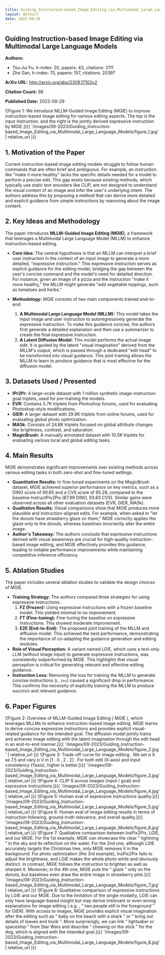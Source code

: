 ```yaml
---
title: Guiding_Instruction-based_Image_Editing_via_Multimodal_Large_Language_Models
layout: default
date: 2023-09-29
---
```

## Guiding Instruction-based Image Editing via Multimodal Large Language Models
**Authors:**
- Tsu-Jui Fu, h-index: 20, papers: 43, citations: 2111
- Zhe Gan, h-index: 70, papers: 157, citations: 20397

**ArXiv URL:** http://arxiv.org/abs/2309.17102v2

**Citation Count:** 98

**Published Date:** 2023-09-29

![Figure 1: We introduce MLLM-Guided Image Editing (MGIE) to improve instruction-based image editing for various editing aspects. The top is the input instruction, and the right is the jointly derived expressive instruction by MGIE.]({{ '/images/09-2023/Guiding_Instruction-based_Image_Editing_via_Multimodal_Large_Language_Models/figure_1.jpg' | relative_url }})
## 1. Motivation of the Paper
Current instruction-based image editing models struggle to follow human commands that are often brief and ambiguous. For example, an instruction like "make it more healthy" lacks the specific details needed for a model to perform a precise edit. This gap exists because existing methods, which typically use static text encoders like CLIP, are not designed to understand the visual context of an image and infer the user's underlying intent. The authors address this by proposing a method that can derive more detailed and explicit guidance from simple instructions by reasoning about the image content.

## 2. Key Ideas and Methodology
The paper introduces **MLLM-Guided Image Editing (MGIE)**, a framework that leverages a Multimodal Large Language Model (MLLM) to enhance instruction-based editing.

-   **Core Idea:** The central hypothesis is that an MLLM can interpret a brief user instruction in the context of an input image to generate a more detailed, "expressive instruction." This expressive instruction serves as explicit guidance for the editing model, bridging the gap between the user's concise command and the model's need for detailed direction. For instance, given an image of a pizza and the instruction "make it more healthy," the MLLM might generate "add vegetable toppings, such as tomatoes and herbs."

-   **Methodology:** MGIE consists of two main components trained end-to-end:
    1.  **A Multimodal Large Language Model (MLLM):** This model takes the input image and user instruction to autoregressively generate the expressive instruction. To make this guidance concise, the authors first generate a detailed explanation and then use a summarizer to create the final expressive instruction.
    2.  **A Latent Diffusion Model:** This model performs the actual image edit. It is guided by the latent "visual imagination" derived from the MLLM's output, which is passed through a dedicated "edit head" to be transformed into visual guidance. This joint training allows the MLLM to learn to produce guidance that is most effective for the diffusion model.

## 3. Datasets Used / Presented
-   **IPr2Pr:** A large-scale dataset with 1 million synthetic image-instruction-goal triplets, used for pre-training the models.
-   **EVR:** Contains 5.7K triplets from Photoshop forums, used for evaluating Photoshop-style modifications.
-   **GIER:** A larger dataset with 29.9K triplets from online forums, used for evaluating global photo optimization.
-   **MA5k:** Consists of 24.8K triplets focused on global attribute changes like brightness, contrast, and saturation.
-   **MagicBrush:** A manually annotated dataset with 10.5K triplets for evaluating various local and global editing tasks.

## 4. Main Results
MGIE demonstrates significant improvements over existing methods across various editing tasks in both zero-shot and fine-tuned settings.

-   **Quantitative Results:** In fine-tuned experiments on the MagicBrush dataset, MGIE achieved superior performance on key metrics, such as a DINO score of 90.65 and a CVS score of 95.28, compared to the baseline InstructPix2Pix (87.99 DINO, 93.83 CVS). Similar gains were observed across all other evaluation datasets (EVR, GIER, MA5k).
-   **Qualitative Results:** Visual comparisons show that MGIE produces more plausible and instruction-aligned edits. For example, when asked to "let the donuts have strawberry glaze on them," MGIE correctly applies the glaze only to the donuts, whereas baselines incorrectly alter the entire image.
-   **Author's Takeaway:** The authors conclude that expressive instructions derived with visual awareness are crucial for high-quality instruction-based image editing, and MGIE effectively provides this guidance, leading to notable performance improvements while maintaining competitive inference efficiency.

## 5. Ablation Studies
The paper includes several ablation studies to validate the design choices of MGIE.

-   **Training Strategy:** The authors compared three strategies for using expressive instructions:
    1.  **FZ (Frozen):** Using expressive instructions with a frozen baseline model. This yielded minimal to no improvement.
    2.  **FT (Fine-tuning):** Fine-tuning the baseline on expressive instructions. This showed moderate improvement.
    3.  **E2E (End-to-End):** The proposed joint training of the MLLM and diffusion model. This achieved the best performance, demonstrating the importance of co-adapting the guidance generation and editing modules.
-   **Role of Visual Perception:** A variant named LGIE, which uses a text-only LLM (without image input) to generate expressive instructions, was consistently outperformed by MGIE. This highlights that visual perception is critical for generating relevant and effective editing guidance.
-   **Instruction Loss:** Removing the loss for training the MLLM to generate concise instructions (`L_ins`) caused a significant drop in performance. This confirms the necessity of explicitly training the MLLM to produce succinct and relevant guidance.

## 6. Paper Figures
![Figure 2: Overview of MLLM-Guided Image Editing ( MGIE ), which leverages MLLMs to enhance instruction-based image editing. MGIE learns to derive concise expressive instructions and provides explicit visual-related guidance for the intended goal. The diffusion model jointly trains and achieves image editing with the latent imagination through the edit head in an end-to-end manner.]({{ '/images/09-2023/Guiding_Instruction-based_Image_Editing_via_Multimodal_Large_Language_Models/figure_2.jpg' | relative_url }})
![Figure 3: Trade-off curve for image editing . We set α X as 7.5 and vary α V in [1 . 0 , 2 . 2] . For both edit (X-axis) and input consistency (Yaxis), higher is better.]({{ '/images/09-2023/Guiding_Instruction-based_Image_Editing_via_Multimodal_Large_Language_Models/figure_3.jpg' | relative_url }})
![Figure 4: CLIP-S across images (input / goal) and expressive instructions.]({{ '/images/09-2023/Guiding_Instruction-based_Image_Editing_via_Multimodal_Large_Language_Models/figure_4.jpg' | relative_url }})
![Figure 5: Human eval of expressive instructions quality.]({{ '/images/09-2023/Guiding_Instruction-based_Image_Editing_via_Multimodal_Large_Language_Models/figure_5.jpg' | relative_url }})
![Figure 6: Human eval of image editing results in terms of instruction following, ground-truth relevance, and overall quality.]({{ '/images/09-2023/Guiding_Instruction-based_Image_Editing_via_Multimodal_Large_Language_Models/figure_6.jpg' | relative_url }})
![Figure 7: Qualitative comparison between InsPix2Pix, LGIE, and our MGIE. For the 1st example, MGIE can showcase the clear “ lightning ” in the sky and its reflection on the water. For the 2nd one, although LGIE accurately targets the Christmas tree, only MGIE removes it in the background. For photo optimization (the 3rd example), InsPix2Pix fails to adjust the brightness, and LGIE makes the whole photo white and obviously distinct. In contrast, MGIE follows the instruction to brighten as well as sharpen it. Moreover, in the 4th one, MGIE puts the “ glaze ” only on the donuts, but baselines even draw the entire image in strawberry pink.]({{ '/images/09-2023/Guiding_Instruction-based_Image_Editing_via_Multimodal_Large_Language_Models/figure_7.jpg' | relative_url }})
![Figure 8: Qualitative comparison of expressive instructions by LGIE and our MGIE. Due to the limitation of the single modality, LGIE can only have language-based insight but may derive irrelevant or even wrong explanations for image editing ( e.g. , “ two people still in the foreground ” for GIER). With access to images, MGIE provides explicit visual imagination after the editing such as “ baby on the beach with a shark ” or “ bring out details of leaves and trunk ”. More surprisingly, we can link “ lightsaber or spaceship ” from Star Wars and describe “ chewing on the stick ” for the dog, which is aligned with the intended goal.]({{ '/images/09-2023/Guiding_Instruction-based_Image_Editing_via_Multimodal_Large_Language_Models/figure_8.jpg' | relative_url }})

